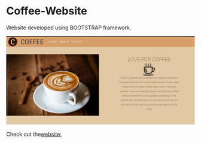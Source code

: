 # Coffee-Website
Website developed using BOOTSTRAP framework.

<img src="./imgs/Screenshot.jpg" alt="Website-screenshot"> 

Check out the<a href="https://govindkurapati.github.io/Coffee-Website/">website:</a>
